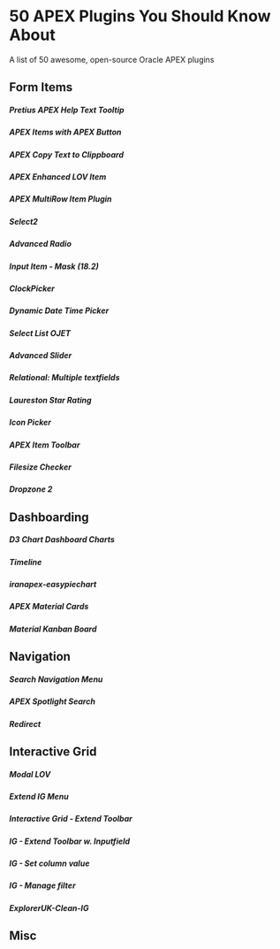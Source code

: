 # 50 APEX Plugins You Should Know About

A list of 50 awesome, open-source Oracle APEX plugins

## Form Items
##### Pretius APEX Help Text Tooltip
##### APEX Items with APEX Button
##### APEX Copy Text to Clippboard
##### APEX Enhanced LOV Item
##### APEX MultiRow Item Plugin
##### Select2
##### Advanced Radio
##### Input Item - Mask (18.2)
##### ClockPicker
##### Dynamic Date Time Picker
##### Select List OJET
##### Advanced Slider
##### Relational: Multiple textfields
##### Laureston Star Rating
##### Icon Picker
##### APEX Item Toolbar
##### Filesize Checker
##### Dropzone 2

## Dashboarding
##### D3 Chart Dashboard Charts
##### Timeline
##### iranapex-easypiechart
##### APEX Material Cards
##### Material Kanban Board

## Navigation
##### Search Navigation Menu
##### APEX Spotlight Search
##### Redirect

## Interactive Grid
##### Modal LOV
##### Extend IG Menu
##### Interactive Grid - Extend Toolbar
##### IG - Extend Toolbar w. Inputfield
##### IG - Set column value
##### IG - Manage filter
##### ExplorerUK-Clean-IG




## Misc
